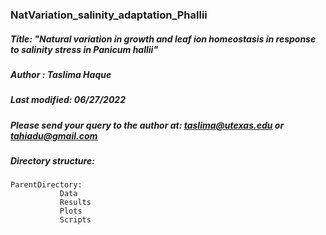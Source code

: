 ### NatVariation_salinity_adaptation_Phallii

##### Title: "Natural variation in growth and leaf ion homeostasis in response to salinity stress in *Panicum hallii*"


##### Author : Taslima Haque                                                                                                 
##### Last modified: 06/27/2022                                                                                        
##### Please send your query to the author at: taslima@utexas.edu or tahiadu@gmail.com   

##### Directory structure:
```
ParentDirectory:
           Data
           Results
           Plots
           Scripts
```
